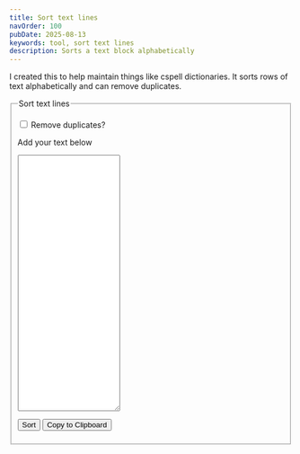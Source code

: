 ```yaml
---
title: Sort text lines
navOrder: 100
pubDate: 2025-08-13
keywords: tool, sort text lines
description: Sorts a text block alphabetically
---
```


I created this to help maintain things like cspell dictionaries. It sorts rows of text alphabetically and can remove duplicates.

<fieldset>
<legend>Sort text lines</legend>
<p><label><input type="checkbox" id="remove-duplicates"> Remove duplicates?</label></p>
<p><label for="input-output">Add your text below</label></p>
<p><textarea rows="30" id="input-output"></textarea></p>
<p><button id="start-sort">Sort</button> <button id="copy-text">Copy to Clipboard</button></p>
</fieldset>

<script>
const textarea = document.getElementById('input-output');
const sortButton = document.getElementById('start-sort');
const copyButton = document.getElementById('copy-text');
const removeDuplicatesCheckbox = document.getElementById('remove-duplicates');

// Add click event listener to the sort button
sortButton.addEventListener('click', function() {
    const text = textarea.value;
    
    let lines = text
        .split('\n')
        .filter(line => line.trim() !== '');
    
    if (removeDuplicatesCheckbox.checked) {
        lines = [...new Set(lines)];
    }
    
    const sortedText = lines
        .sort()
        .join('\n') + '\n';
    
    textarea.value = sortedText;
});

// Add click event listener to the copy button
copyButton.addEventListener('click', async function() {
    try {
        await navigator.clipboard.writeText(textarea.value);
        const originalText = copyButton.textContent;
        copyButton.textContent = 'Copied!';
        setTimeout(() => {
            copyButton.textContent = originalText;
        }, 2000);
    } catch (err) {
        console.error('Failed to copy text: ', err);
        textarea.select();
        document.execCommand('copy');
        const originalText = copyButton.textContent;
        copyButton.textContent = 'Copied!';
        setTimeout(() => {
            copyButton.textContent = originalText;
        }, 2000);
    }
});
</script>